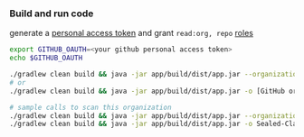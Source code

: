 ### Build and run code

generate a [personal access token](https://docs.github.com/en/authentication/keeping-your-account-and-data-secure/creating-a-personal-access-token) and grant `read:org, repo` [roles](https://docs.github.com/en/organizations/managing-access-to-your-organizations-repositories/repository-roles-for-an-organization)  

```sh
export GITHUB_OAUTH=<your github personal access token>
echo $GITHUB_OAUTH

./gradlew clean build && java -jar app/build/dist/app.jar --organization=[GitHub organization to read repositories from]
# or
./gradlew clean build && java -jar app/build/dist/app.jar -o [GitHub organization to read repositories from]

# sample calls to scan this organization
./gradlew clean build && java -jar app/build/dist/app.jar --organization="Sealed-Classes-Kotlin-Java"
./gradlew clean build && java -jar app/build/dist/app.jar -o Sealed-Classes-Kotlin-Java
```
